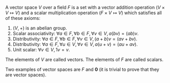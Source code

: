 A vector space $V$ over a field $F$ is a set with
a vector addition operation ($V \times V \mapsto V$)
and a scalar multiplication operation ($F \times V \mapsto V$)
which satisfies all of these axioms:

1.  $(V, +)$ is an abelian group.
2.  Scalar associativity: $\forall a \in F, \forall b \in F, \forall v \in V, a(bv) = (ab)v$.
3.  Distributivity: $\forall a \in F, \forall b \in F, \forall v \in V, (a+b)v = (av + bv)$.
4.  Distributivity: $\forall a \in F, \forall u \in V, \forall v \in V, a(u+v) = (au + av)$.
5.  Unit scalar: $\forall v \in V, 1v = v$.

The elements of $V$ are called vectors.
The elements of $F$ are called scalars.

Two examples of vector spaces are $F$ and ${\mathbf{0}}$
(it is trivial to prove that they are vector spaces).
